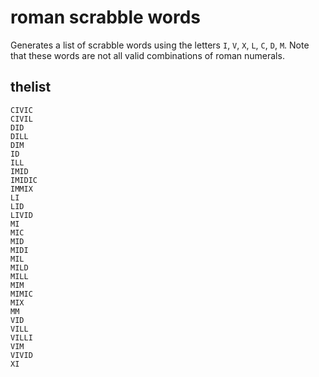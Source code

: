 # roman scrabble words

Generates a list of scrabble words using the letters `I`, `V`, `X`, `L`, `C`,
`D`, `M`. Note that these words are not all valid combinations of roman
numerals.

## thelist

    CIVIC
    CIVIL
    DID
    DILL
    DIM
    ID
    ILL
    IMID
    IMIDIC
    IMMIX
    LI
    LID
    LIVID
    MI
    MIC
    MID
    MIDI
    MIL
    MILD
    MILL
    MIM
    MIMIC
    MIX
    MM
    VID
    VILL
    VILLI
    VIM
    VIVID
    XI
